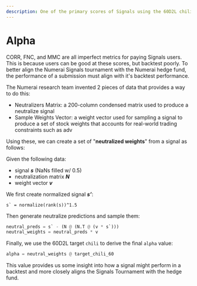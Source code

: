 ```yaml
---
description: One of the primary scores of Signals using the 60D2L chili target.
---
```


# Alpha

CORR, FNC, and MMC are all imperfect metrics for paying Signals users. This is because users can be good at these scores, but backtest poorly. To better align the Numerai Signals tournament with the Numerai hedge fund, the performance of a submission must align with it's backtest performance.

The Numerai research team invented 2 pieces of data that provides a way to do this:

* Neutralizers Matrix: a 200-column condensed matrix used to produce a neutralize signal
* Sample Weights Vector: a weight vector used for sampling a signal to produce a set of stock weights that accounts for real-world trading constraints such as adv

Using these, we can create a set of "**neutralized weights**" from a signal as follows:

Given the following data:

* signal _**s**_ (NaNs filled w/ 0.5)
* neutralization matrix _**N**_
* weight vector _**v**_

We first create normalized signal _**s’**_:

```
s` = normalize(rank(s))^1.5
```

Then generate neutralize predictions and sample them:

```python
neutral_preds = s` - (N @ (N.T @ (v * s`)))
neutral_weights = neutral_preds * v
```

Finally, we use the 60D2L target `chili` to derive the final `alpha` value:

```python
alpha = neutral_weights @ target_chili_60
```

This value provides us some insight into how a signal might perform in a backtest and more closely aligns the Signals Tournament with the hedge fund.

